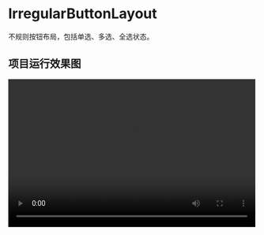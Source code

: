 # IrregularButtonLayout
不规则按钮布局，包括单选、多选、全选状态。

## 项目运行效果图
<video src="https://v.youku.com/v_show/id_XNTA1NjkxMjUwMA==.html?spm=a2hcb.profile.app.5~5!2~5~5!3~5!2~5~5~A" controls="controls" width="500" height="300">您的浏览器不支持播放该视频！</video>
